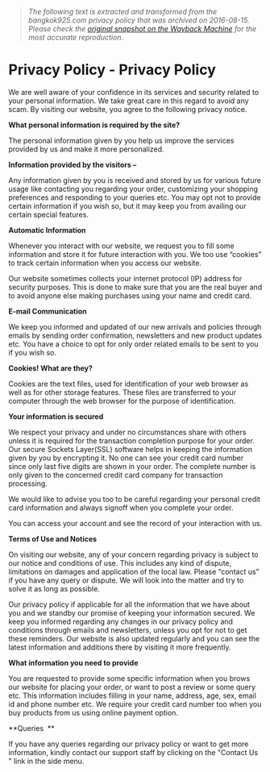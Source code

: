 > *The following text is extracted and transformed from the bangkok925.com privacy policy that was archived on 2016-08-15. Please check the [original snapshot on the Wayback Machine](https://web.archive.org/web/20160815080235id_/http%3A//bangkok925.com/privacy-policy-jewelry-wholesale-information-2.html) for the most accurate reproduction.*

# Privacy Policy - Privacy Policy

We are well aware of your confidence in its services and security related to your personal information. We take great care in this regard to avoid any scam. By visiting our website, you agree to the following privacy notice.

**What personal information is required by the site?**

The personal information given by you help us improve the services provided by us and make it more personalized.

**Information provided by the visitors –**

Any information given by you is received and stored by us for various future usage like contacting you regarding your order, customizing your shopping preferences and responding to your queries etc. You may opt not to provide certain information if you wish so, but it may keep you from availing our certain special features.

**Automatic Information**

Whenever you interact with our website, we request you to fill some information and store it for future interaction with you. We too use “cookies” to track certain information when you access our website.

Our website sometimes collects your internet protocol (IP) address for security purposes. This is done to make sure that you are the real buyer and to avoid anyone else making purchases using your name and credit card.

**E-mail Communication**

We keep you informed and updated of our new arrivals and policies through emails by sending order confirmation, newsletters and new product updates etc. You have a choice to opt for only order related emails to be sent to you if you wish so.

**Cookies! What are they?**

Cookies are the text files, used for identification of your web browser as well as for other storage features. These files are transferred to your computer through the web browser for the purpose of identification.

**Your information is secured**

We respect your privacy and under no circumstances share with others unless it is required for the transaction completion purpose for your order. Our secure Sockets Layer(SSL) software helps in keeping the information given by you by encrypting it. No one can see your credit card number since only last five digits are shown in your order. The complete number is only given to the concerned credit card company for transaction processing.

We would like to advise you too to be careful regarding your personal credit card information and always signoff when you complete your order. 

You can access your account and see the record of your interaction with us.

**Terms of Use and Notices**

On visiting our website, any of your concern regarding privacy is subject to our notice and conditions of use. This includes any kind of dispute, limitations on damages and application of the local law. Please “contact us” if you have any query or dispute. We will look into the matter and try to solve it as long as possible. 

Our privacy policy if applicable for all the information that we have about you and we standby our promise of keeping your information secured. We keep you informed regarding any changes in our privacy policy and conditions through emails and newsletters, unless you opt for not to get these reminders. Our website is also updated regularly and you can see the latest information and additions there by visiting it more frequently. 

**What information you need to provide**

You are requested to provide some specific information when you brows our website for placing your order, or want to post a review or some query etc. This information includes filling in your name, address, age, sex, email id and phone number etc. We require your credit card number too when you buy products from us using online payment option.

**Queries  **

If you have any queries regarding our privacy policy or want to get more information, kindly contact our support staff by clicking on the "Contact Us " link in the side menu.
